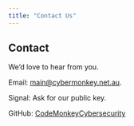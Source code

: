 ```yaml
---
title: "Contact Us"
---
```


## Contact

We’d love to hear from you.

Email: [main@cybermonkey.net.au](mailto:main@cybermonkey.net.au).

Signal: Ask for our public key.

GitHub: [CodeMonkeyCybersecurity](https://github.com/CodeMonkeyCybersecurity)
